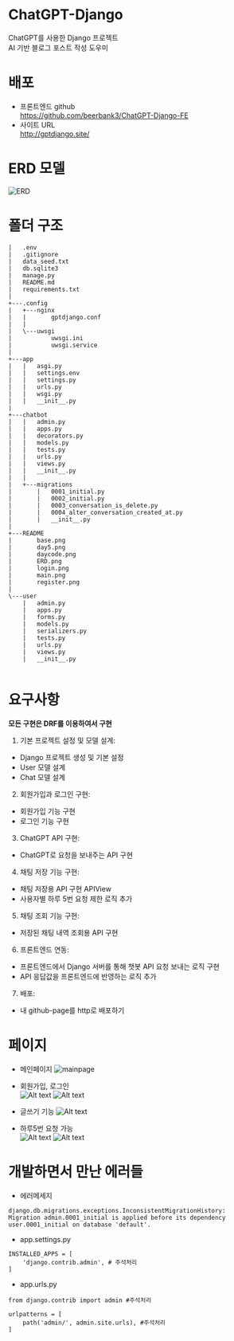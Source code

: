 # ChatGPT-Django
ChatGPT를 사용한 Django 프로젝트  
AI 기반 블로그 포스트 작성 도우미

# 배포
- 프론트엔드 github  
https://github.com/beerbank3/ChatGPT-Django-FE  
- 사이트 URL  
http://gptdjango.site/
# ERD 모델

![ERD](README/ERD.png)

# 폴더 구조 
```
|   .env
|   .gitignore
|   data_seed.txt
|   db.sqlite3
|   manage.py
|   README.md
|   requirements.txt
|
+---.config
|   +---nginx
|   |       gptdjango.conf
|   |
|   \---uwsgi
|           uwsgi.ini
|           uwsgi.service
|
+---app
|   |   asgi.py
|   |   settings.env
|   |   settings.py
|   |   urls.py
|   |   wsgi.py
|   |   __init__.py
|
+---chatbot
|   |   admin.py
|   |   apps.py
|   |   decorators.py
|   |   models.py
|   |   tests.py
|   |   urls.py
|   |   views.py
|   |   __init__.py
|   |
|   +---migrations
|       |   0001_initial.py
|       |   0002_initial.py
|       |   0003_conversation_is_delete.py
|       |   0004_alter_conversation_created_at.py
|       |   __init__.py
|
+---README
|       base.png
|       day5.png
|       daycode.png
|       ERD.png
|       login.png
|       main.png
|       register.png
|
\---user
    |   admin.py
    |   apps.py
    |   forms.py
    |   models.py
    |   serializers.py
    |   tests.py
    |   urls.py
    |   views.py
    |   __init__.py
    
```
# 요구사항

**모든 구현은 DRF를 이용하여서 구현**

1. 기본 프로젝트 설정 및 모델 설계:
- Django 프로젝트 생성 및 기본 설정
- User 모델 설계
- Chat 모델 설계

2. 회원가입과 로그인 구현:
- 회원가입 기능 구현
- 로그인 기능 구현

3. ChatGPT API 구현:
- ChatGPT로 요청을 보내주는 API 구현

4. 채팅 저장 기능 구현:
- 채팅 저장용 API 구현 APIView
- 사용자별 하루 5번 요청 제한 로직 추가

5. 채팅 조회 기능 구현:
- 저장된 채팅 내역 조회용 API 구현

6. 프론트엔드 연동:
- 프론트엔드에서 Django 서버를 통해 챗봇 API 요청 보내는 로직 구현
- API 응답값을 프론트엔드에 반영하는 로직 추가

7. 배포:
- 내 github-page를 http로 배포하기


# 페이지
- 메인페이지
![mainpage](README/main.png)

- 회원가입, 로그인  
![Alt text](README/register.png)
![Alt text](README/login.png)

- 글쓰기 기능
![Alt text](README/base.png)

- 하루5번 요청 가능  
![Alt text](README/day5.png)
![Alt text](README/daycode.png)

# 개발하면서 만난 에러들

- 에러메세지
```
django.db.migrations.exceptions.InconsistentMigrationHistory: Migration admin.0001_initial is applied before its dependency user.0001_initial on database 'default'.
```

- app.settings.py
```
INSTALLED_APPS = [
    'django.contrib.admin', # 주석처리
]
```

- app.urls.py
```
from django.contrib import admin #주석처리

urlpatterns = [
    path('admin/', admin.site.urls), #주석처리
]
```